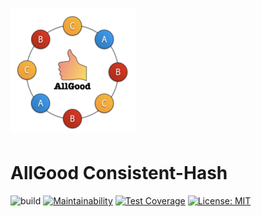 ![Logo](logo.png)
============

# AllGood Consistent-Hash

![build](https://github.com/ishugaliy/consistent-hash/workflows/build/badge.svg?branch=master)
[![Maintainability](https://api.codeclimate.com/v1/badges/44b0ef5de107b4e0cf7b/maintainability)](https://codeclimate.com/github/ishugaliy/consistent-hash/maintainability)
[![Test Coverage](https://api.codeclimate.com/v1/badges/44b0ef5de107b4e0cf7b/test_coverage)](https://codeclimate.com/github/ishugaliy/consistent-hash/test_coverage)
[![License: MIT](https://img.shields.io/badge/License-MIT-yellow.svg)](https://opensource.org/licenses/MIT)